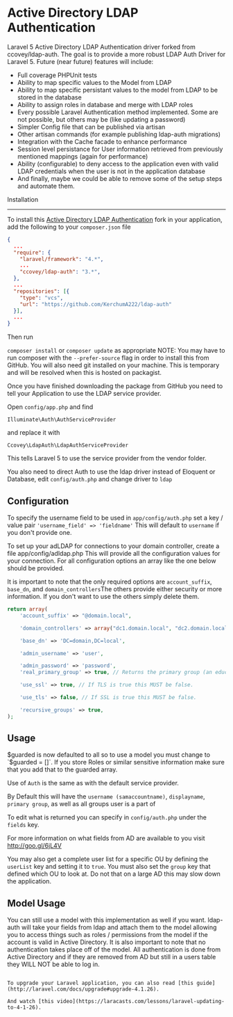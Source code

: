 Active Directory LDAP Authentication
====================================

Laravel 5 Active Directory LDAP Authentication driver forked from ccovey/ldap-auth.
The goal is to provide a more robust LDAP Auth Driver for Laravel 5.
Future (near future) features will include:
* Full coverage PHPUnit tests
* Ability to map specific values to the Model from LDAP
* Ability to map specific persistant values to the model from LDAP to be stored in the database
* Ability to assign roles in database and merge with LDAP roles
* Every possible Laravel Authentication method implemented. Some are not possible, but others may be (like updating a password)
* Simpler Config file that can be published via artisan
* Other artisan commands (for example publishing ldap-auth migrations)
* Integration with the Cache facade to enhance performance
* Session level persistance for User information retrieved from previously mentioned mappings (again for performance)
* Ability (configurable) to deny access to the application even with valid LDAP credentials when the user is not in the application database
* And finally, maybe we could be able to remove some of the setup steps and automate them.

Installation

------------
To install this [Active Directory LDAP Authentication](https://github.com/ccovey/ldap-auth) fork in your application, add the following to your `composer.json` file

```json
{
  ...
  "require": {
    "laravel/framework": "4.*",
    ...
    "ccovey/ldap-auth": "3.*",
  },
  ...
  "repositories": [{
    "type": "vcs",
    "url": "https://github.com/KerchumA222/ldap-auth"
  }],
  ...
}
```

Then run

`composer install` or `composer update` as appropriate
NOTE: You may have to run composer with the `--prefer-source` flag in order to install this from GitHub. You will also need git installed on your machine. This is temporary and will be resolved when this is hosted on packagist.

Once you have finished downloading the package from GitHub you need to tell your Application to use the LDAP service provider.

Open `config/app.php` and find

`Illuminate\Auth\AuthServiceProvider`

and replace it with

`Ccovey\LdapAuth\LdapAuthServiceProvider`

This tells Laravel 5 to use the service provider from the vendor folder.

You also need to direct Auth to use the ldap driver instead of Eloquent or Database, edit `config/auth.php` and change driver to `ldap`

Configuration
-------------
To specify the username field to be used in `app/config/auth.php` set a key / value pair `'username_field' => 'fieldname'` This will default to `username` if you don't provide one.

To set up your adLDAP for connections to your domain controller, create a file app/config/adldap.php This will provide all the configuration values for your connection. For all configuration options an array like the one below should be provided.

It is important to note that the only required options are `account_suffix`, `base_dn`, and `domain_controllers`The others provide either security or more information. If you don't want to use the others simply delete them.

```php
return array(
	'account_suffix' => "@domain.local",

	'domain_controllers' => array("dc1.domain.local", "dc2.domain.local"), // An array of domains may be provided for load balancing.

	'base_dn' => 'DC=domain,DC=local',

	'admin_username' => 'user',

	'admin_password' => 'password',
	'real_primary_group' => true, // Returns the primary group (an educated guess).

	'use_ssl' => true, // If TLS is true this MUST be false.

	'use_tls' => false, // If SSL is true this MUST be false.

	'recursive_groups' => true,
);
```

Usage
-----
$guarded is now defaulted to all so to use a model you must change to `$guarded = []`. If you store Roles or similar sensitive information make sure that you add that to the guarded array.

Use of `Auth` is the same as with the default service provider.

By Default this will have the `username (samaccountname)`, `displayname`, `primary group`, as well as all groups user is a part of

To edit what is returned you can specify in `config/auth.php` under the `fields` key.

For more information on what fields from AD are available to you visit http://goo.gl/6jL4V

You may also get a complete user list for a specific OU by defining the `userList` key and setting it to `true`. You must also set the `group` key that defined which OU to look at. Do not that on a large AD this may slow down the application.

Model Usage
-----------
You can still use a model with this implementation as well if you want. ldap-auth will take your fields from ldap and attach them to the model allowing you to access things such as roles / permissions from the model if the account is valid in Active Directory. It is also important to note that no authentication takes place off of the model. All authentication is done from Active Directory and if they are removed from AD but still in a users table they WILL NOT be able to log in.
```

To upgrade your Laravel application, you can also read [this guide](http://laravel.com/docs/upgrade#upgrade-4.1.26).

And watch [this video](https://laracasts.com/lessons/laravel-updating-to-4-1-26).
